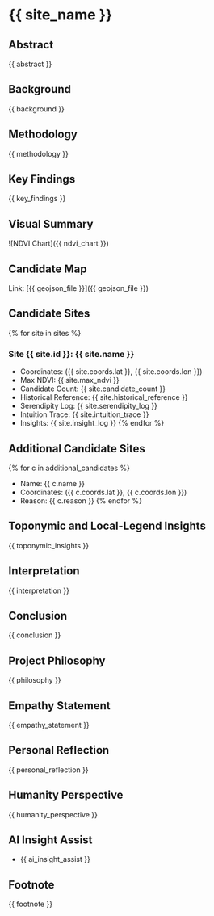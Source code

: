 # {{ site_name }}

## Abstract
{{ abstract }}

## Background
{{ background }}

## Methodology
{{ methodology }}

## Key Findings
{{ key_findings }}

## Visual Summary
![NDVI Chart]({{ ndvi_chart }})

## Candidate Map
Link: [{{ geojson_file }}]({{ geojson_file }})

## Candidate Sites
{% for site in sites %}
### Site {{ site.id }}: {{ site.name }}
- Coordinates: ({{ site.coords.lat }}, {{ site.coords.lon }})
- Max NDVI: {{ site.max_ndvi }}
- Candidate Count: {{ site.candidate_count }}
- Historical Reference: {{ site.historical_reference }}
- Serendipity Log: {{ site.serendipity_log }}
- Intuition Trace: {{ site.intuition_trace }}
- Insights: {{ site.insight_log }}
{% endfor %}

## Additional Candidate Sites
{% for c in additional_candidates %}
- Name: {{ c.name }}
- Coordinates: ({{ c.coords.lat }}, {{ c.coords.lon }})
- Reason: {{ c.reason }}
{% endfor %}

## Toponymic and Local-Legend Insights
{{ toponymic_insights }}

## Interpretation
{{ interpretation }}

## Conclusion
{{ conclusion }}

## Project Philosophy
{{ philosophy }}

## Empathy Statement
{{ empathy_statement }}

## Personal Reflection
{{ personal_reflection }}

## Humanity Perspective
{{ humanity_perspective }}

## AI Insight Assist
- {{ ai_insight_assist }}

## Footnote
{{ footnote }}
